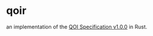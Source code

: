 # qoir
an implementation of the [QOI Specification v1.0.0](https://qoiformat.org/qoi-specification.pdf) in Rust.
